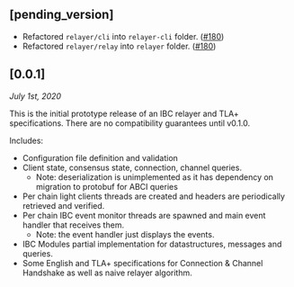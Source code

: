 ## [pending_version]

* Refactored `relayer/cli` into `relayer-cli` folder. ([#180](https://github.com/informalsystems/ibc-rs/issues/180))
* Refactored `relayer/relay` into `relayer` folder. ([#180](https://github.com/informalsystems/ibc-rs/issues/180))

## [0.0.1]

*July 1st, 2020*

This is the initial prototype release of an IBC relayer and TLA+ specifications.
There are no compatibility guarantees until v0.1.0.

Includes:

- Configuration file definition and validation
- Client state, consensus state, connection, channel queries.
    - Note: deserialization is unimplemented as it has dependency on migration to protobuf for ABCI queries
- Per chain light clients threads are created and headers are periodically retrieved and verified.
- Per chain IBC event monitor threads are spawned and main event handler that receives them.
    - Note: the event handler just displays the events.
- IBC Modules partial implementation for datastructures, messages and queries.
- Some English and TLA+ specifications for Connection & Channel Handshake as well as naive relayer algorithm.

